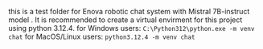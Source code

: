 this is a test folder for Enova robotic chat system with Mistral 7B-instruct model .
It is recommended to create a virtual envirment for this project using python 3.12.4.
for Windows users:
`C:\Python312\python.exe -m venv chat`
for MacOS/Linux users:
`python3.12.4 -m venv chat`
